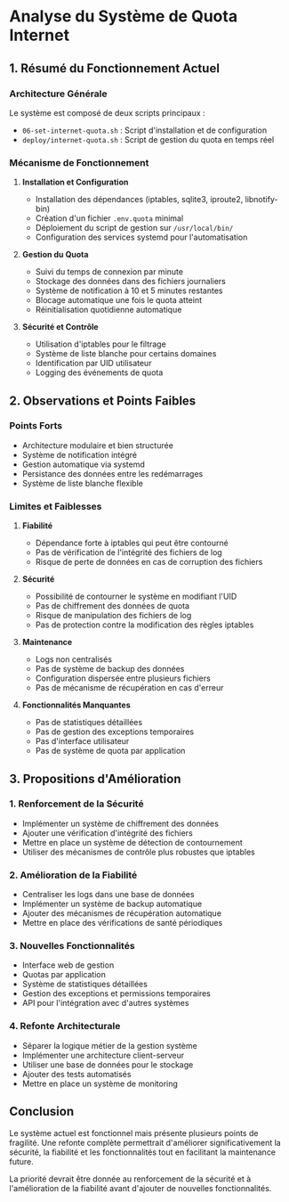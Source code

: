 # Analyse du Système de Quota Internet

## 1. Résumé du Fonctionnement Actuel

### Architecture Générale
Le système est composé de deux scripts principaux :
- `06-set-internet-quota.sh` : Script d'installation et de configuration
- `deploy/internet-quota.sh` : Script de gestion du quota en temps réel

### Mécanisme de Fonctionnement
1. **Installation et Configuration**
   - Installation des dépendances (iptables, sqlite3, iproute2, libnotify-bin)
   - Création d'un fichier `.env.quota` minimal
   - Déploiement du script de gestion sur `/usr/local/bin/`
   - Configuration des services systemd pour l'automatisation

2. **Gestion du Quota**
   - Suivi du temps de connexion par minute
   - Stockage des données dans des fichiers journaliers
   - Système de notification à 10 et 5 minutes restantes
   - Blocage automatique une fois le quota atteint
   - Réinitialisation quotidienne automatique

3. **Sécurité et Contrôle**
   - Utilisation d'iptables pour le filtrage
   - Système de liste blanche pour certains domaines
   - Identification par UID utilisateur
   - Logging des événements de quota

## 2. Observations et Points Faibles

### Points Forts
- Architecture modulaire et bien structurée
- Système de notification intégré
- Gestion automatique via systemd
- Persistance des données entre les redémarrages
- Système de liste blanche flexible

### Limites et Faiblesses
1. **Fiabilité**
   - Dépendance forte à iptables qui peut être contourné
   - Pas de vérification de l'intégrité des fichiers de log
   - Risque de perte de données en cas de corruption des fichiers

2. **Sécurité**
   - Possibilité de contourner le système en modifiant l'UID
   - Pas de chiffrement des données de quota
   - Risque de manipulation des fichiers de log
   - Pas de protection contre la modification des règles iptables

3. **Maintenance**
   - Logs non centralisés
   - Pas de système de backup des données
   - Configuration dispersée entre plusieurs fichiers
   - Pas de mécanisme de récupération en cas d'erreur

4. **Fonctionnalités Manquantes**
   - Pas de statistiques détaillées
   - Pas de gestion des exceptions temporaires
   - Pas d'interface utilisateur
   - Pas de système de quota par application

## 3. Propositions d'Amélioration

### 1. Renforcement de la Sécurité
- Implémenter un système de chiffrement des données
- Ajouter une vérification d'intégrité des fichiers
- Mettre en place un système de détection de contournement
- Utiliser des mécanismes de contrôle plus robustes que iptables

### 2. Amélioration de la Fiabilité
- Centraliser les logs dans une base de données
- Implémenter un système de backup automatique
- Ajouter des mécanismes de récupération automatique
- Mettre en place des vérifications de santé périodiques

### 3. Nouvelles Fonctionnalités
- Interface web de gestion
- Quotas par application
- Système de statistiques détaillées
- Gestion des exceptions et permissions temporaires
- API pour l'intégration avec d'autres systèmes

### 4. Refonte Architecturale
- Séparer la logique métier de la gestion système
- Implémenter une architecture client-serveur
- Utiliser une base de données pour le stockage
- Ajouter des tests automatisés
- Mettre en place un système de monitoring

## Conclusion

Le système actuel est fonctionnel mais présente plusieurs points de fragilité. Une refonte complète permettrait d'améliorer significativement la sécurité, la fiabilité et les fonctionnalités tout en facilitant la maintenance future.

La priorité devrait être donnée au renforcement de la sécurité et à l'amélioration de la fiabilité avant d'ajouter de nouvelles fonctionnalités. 